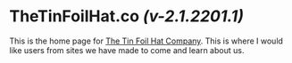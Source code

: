 # TheTinFoilHat.co *(v-2.1.2201.1)*

This is the home page for
[The Tin Foil Hat Company](https://ttfh.co).
This is where I would like users from sites we have made to come
and learn about us.
